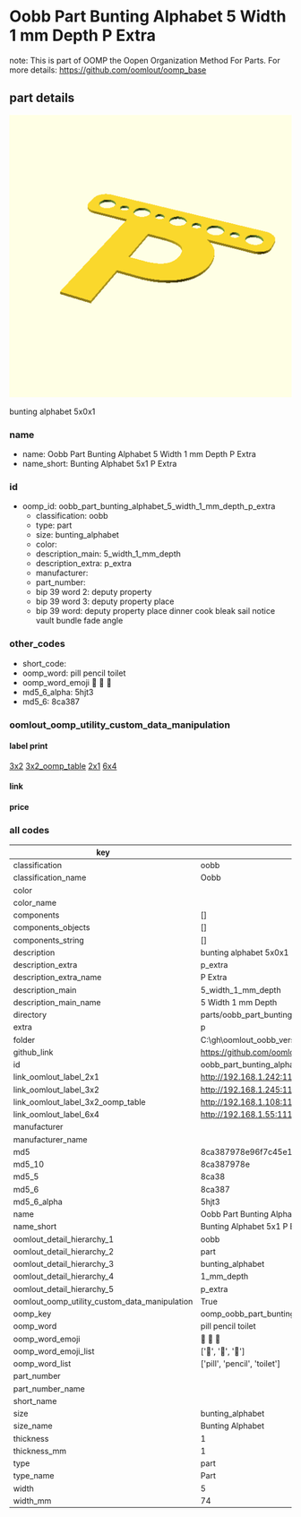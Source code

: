# Oobb Part Bunting Alphabet 5 Width 1 mm Depth P Extra  

note: This is part of OOMP the Oopen Organization Method For Parts. For more details: https://github.com/oomlout/oomp_base

##  part details
  

[![](3dpr.png)](3dpr.png)

bunting alphabet 5x0x1



### name
* name: Oobb Part Bunting Alphabet 5 Width 1 mm Depth P Extra
* name_short: Bunting Alphabet 5x1 P Extra
### id
* oomp_id: oobb_part_bunting_alphabet_5_width_1_mm_depth_p_extra
  * classification: oobb
  * type: part
  * size: bunting_alphabet
  * color: 
  * description_main: 5_width_1_mm_depth
  * description_extra: p_extra
  * manufacturer: 
  * part_number: 
  * bip 39 word 2: deputy property
  * bip 39 word 3: deputy property place
  * bip 39 word: deputy property place dinner cook bleak sail notice vault bundle fade angle

### other_codes
* short_code: 
* oomp_word: pill pencil toilet
* oomp_word_emoji :pill: :pencil: :toilet:
* md5_6_alpha: 5hjt3
* md5_6: 8ca387






### oomlout_oomp_utility_custom_data_manipulation
#### label print
[3x2](http://192.168.1.245:1112/?label=oomp%205hjt3)
[3x2_oomp_table](http://192.168.1.108:1112/?label=oomp%205hjt3)
[2x1](http://192.168.1.242:1112/?label=oomp%205hjt3)
[6x4](http://192.168.1.55:1112/?label=oomp%205hjt3)    

#### link

                              

#### price







### all codes 
| key | value |  
| --- | --- |  
| classification | oobb |  
| classification_name | Oobb |  
| color |  |  
| color_name |  |  
| components | [] |  
| components_objects | [] |  
| components_string | [] |  
| description | bunting alphabet 5x0x1 |  
| description_extra | p_extra |  
| description_extra_name | P Extra |  
| description_main | 5_width_1_mm_depth |  
| description_main_name | 5 Width 1 mm Depth |  
| directory | parts/oobb_part_bunting_alphabet_5_width_1_mm_depth_p_extra |  
| extra | p |  
| folder | C:\gh\oomlout_oobb_version_4_generated_parts\things\oobb_part_bunting_alphabet_5_width_1_mm_depth_p_extra |  
| github_link | https://github.com/oomlout/oomlout_oomp_part_src/tree/main/parts/oobb_part_bunting_alphabet_5_width_1_mm_depth_p_extra |  
| id | oobb_part_bunting_alphabet_5_width_1_mm_depth_p_extra |  
| link_oomlout_label_2x1 | http://192.168.1.242:1112/?label=oomp%205hjt3 |  
| link_oomlout_label_3x2 | http://192.168.1.245:1112/?label=oomp%205hjt3 |  
| link_oomlout_label_3x2_oomp_table | http://192.168.1.108:1112/?label=oomp%205hjt3 |  
| link_oomlout_label_6x4 | http://192.168.1.55:1112/?label=oomp%205hjt3 |  
| manufacturer |  |  
| manufacturer_name |  |  
| md5 | 8ca387978e96f7c45e17d3e54bab19da |  
| md5_10 | 8ca387978e |  
| md5_5 | 8ca38 |  
| md5_6 | 8ca387 |  
| md5_6_alpha | 5hjt3 |  
| name | Oobb Part Bunting Alphabet 5 Width 1 mm Depth P Extra |  
| name_short | Bunting Alphabet 5x1 P Extra |  
| oomlout_detail_hierarchy_1 | oobb |  
| oomlout_detail_hierarchy_2 | part |  
| oomlout_detail_hierarchy_3 | bunting_alphabet |  
| oomlout_detail_hierarchy_4 | 1_mm_depth |  
| oomlout_detail_hierarchy_5 | p_extra |  
| oomlout_oomp_utility_custom_data_manipulation | True |  
| oomp_key | oomp_oobb_part_bunting_alphabet_5_width_1_mm_depth_p_extra |  
| oomp_word | pill pencil toilet |  
| oomp_word_emoji | :pill: :pencil: :toilet: |  
| oomp_word_emoji_list | [':pill:', ':pencil:', ':toilet:'] |  
| oomp_word_list | ['pill', 'pencil', 'toilet'] |  
| part_number |  |  
| part_number_name |  |  
| short_name |  |  
| size | bunting_alphabet |  
| size_name | Bunting Alphabet |  
| thickness | 1 |  
| thickness_mm | 1 |  
| type | part |  
| type_name | Part |  
| width | 5 |  
| width_mm | 74 |  
